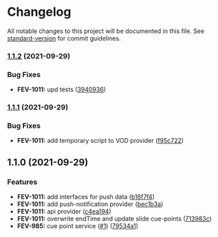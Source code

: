 # Changelog

All notable changes to this project will be documented in this file. See [standard-version](https://github.com/conventional-changelog/standard-version) for commit guidelines.

### [1.1.2](https://github.com/kaltura/playkit-js-kaltura-cuepoints/compare/v1.1.1...v1.1.2) (2021-09-29)


### Bug Fixes

* **FEV-1011:** upd tests ([3940936](https://github.com/kaltura/playkit-js-kaltura-cuepoints/commit/3940936))



### [1.1.1](https://github.com/kaltura/playkit-js-kaltura-cuepoints/compare/v1.1.0...v1.1.1) (2021-09-29)


### Bug Fixes

* **FEV-1011:** add temporary script to VOD provider ([f95c722](https://github.com/kaltura/playkit-js-kaltura-cuepoints/commit/f95c722))



## 1.1.0 (2021-09-29)


### Features

* **FEV-1011:** add interfaces for push data ([b16f7f4](https://github.com/kaltura/playkit-js-kaltura-cuepoints/commit/b16f7f4))
* **FEV-1011:** add push-notification provider ([bec1b3a](https://github.com/kaltura/playkit-js-kaltura-cuepoints/commit/bec1b3a))
* **FEV-1011:** api provider ([c4ea194](https://github.com/kaltura/playkit-js-kaltura-cuepoints/commit/c4ea194))
* **FEV-1011:** overwrite endTime and update slide cue-points ([713983c](https://github.com/kaltura/playkit-js-kaltura-cuepoints/commit/713983c))
* **FEV-985:** cue point service ([#1](https://github.com/kaltura/playkit-js-kaltura-cuepoints/issues/1)) ([79534a1](https://github.com/kaltura/playkit-js-kaltura-cuepoints/commit/79534a1))
